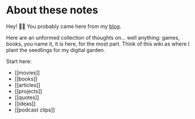 # About these notes

Hey! 👋🏽 You probably came here from my [blog](https://tiffanywhite.blog).

Here are an unformed collection of thoughts on... well anything: games, books, you name it, it is here, for the most part. Think of this wiki as where I plant the seedlings for my digital garden.

Start here:

- [[movies]]
- [[books]]
- [[articles]]
- [[projects]]
- [[quotes]]
- [[ideas]]
- [[podcast clips]]


